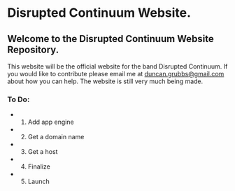 # Disrupted Continuum Website.

## Welcome to the Disrupted Continuum Website Repository.

This website will be the official website for the band Disrupted Continuum.
If you would like to contribute please email me at duncan.grubbs@gmail.com about
how you can help. The website is still very much being made.

### To Do:
- 1. Add app engine
- 2. Get a domain name
- 3. Get a host
- 4. Finalize
- 5. Launch

